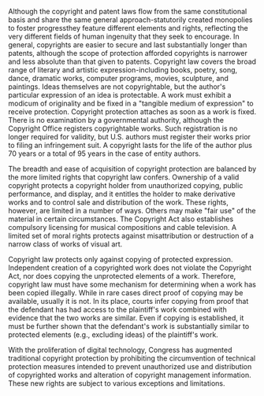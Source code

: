 
Although the copyright and patent laws flow from the same constitutional basis and share the same general approach-statutorily created monopolies to foster progressthey feature different elements and rights, reflecting the very different fields of human ingenuity that they seek to encourage. In general, copyrights are easier to secure and last substantially longer than patents, although the scope of protection afforded copyrights is narrower and less absolute than that given to patents.
Copyright law covers the broad range of literary and artistic expression-including books, poetry, song, dance, dramatic works, computer programs, movies, sculpture, and paintings. Ideas themselves are not copyrightable, but the author's particular expression of an idea is protectable. A work must exhibit a modicum of originality and be fixed in a "tangible medium of expression" to receive protection. Copyright protection attaches as soon as a work is fixed. There is no examination by a governmental authority, although the Copyright Office registers copyrightable works. Such registration is no longer required for validity, but U.S. authors must register their works prior to filing an infringement suit. A copyright lasts for the life of the author plus 70 years or a total of 95 years in the case of entity authors.

The breadth and ease of acquisition of copyright protection are balanced by the more limited rights that copyright law confers. Ownership of a valid copyright protects a copyright holder from unauthorized copying, public performance, and display, and it entitles the holder to make derivative works and to control sale and distribution of the work. These rights, however, are limited in a number of ways. Others may make "fair use" of the material in certain circumstances. The Copyright Act also establishes compulsory licensing for musical compositions and cable television. A limited set of moral rights protects against misattribution or destruction of a narrow class of works of visual art.

Copyright law protects only against copying of protected expression. Independent creation of a copyrighted work does not violate the Copyright Act, nor does copying the unprotected elements of a work. Therefore, copyright law must have some mechanism for determining when a work has been copied illegally. While in rare cases direct proof of copying may be available, usually it is not. In its place, courts infer copying from proof that the defendant has had access to the plaintiff's work combined with evidence that the two works are similar. Even if copying is established, it must be further shown that the defendant's work is substantially similar to protected elements (e.g., excluding ideas) of the plaintiff's work.

With the proliferation of digital technology, Congress has augmented traditional copyright protection by prohibiting the circumvention of technical protection measures intended to prevent unauthorized use and distribution of copyrighted works and alteration of copyright management information. These new rights are subject to various exceptions and limitations.
